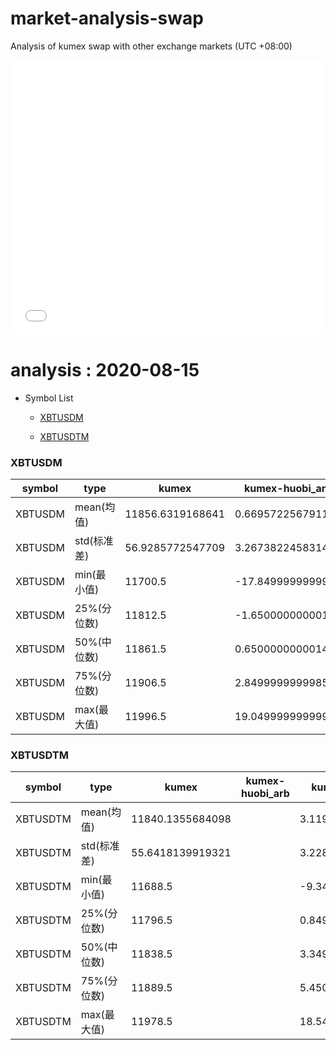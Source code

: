 # market-analysis-swap
Analysis of kumex swap with other exchange markets (UTC +08:00)

<iframe width="100%" height="440" src="./data.html" frameborder="no" border="0" scrolling="no"></iframe>

# analysis : 2020-08-15
* Symbol List

  * [XBTUSDM](#xbtusdm)

  * [XBTUSDTM](#xbtusdtm)


### XBTUSDM

symbol|type|kumex|kumex-huobi_arb|kumex-okex_arb
---|---|---|---|---
XBTUSDM | mean(均值) | 11856.6319168641 | 0.669572256791137 | 2.81070209153117
XBTUSDM | std(标准差) | 56.9285772547709 | 3.26738224583146 | 2.44092407457304
XBTUSDM | min(最小值) | 11700.5 | -17.8499999999985 | -13.0499999999993
XBTUSDM | 25%(分位数) | 11812.5 | -1.65000000000146 | 1.45000000000073
XBTUSDM | 50%(中位数) | 11861.5 | 0.650000000001455 | 2.75
XBTUSDM | 75%(分位数) | 11906.5 | 2.84999999999855 | 4.15000000000146
XBTUSDM | max(最大值) | 11996.5 | 19.0499999999993 | 28.6500000000014


### XBTUSDTM

symbol|type|kumex|kumex-huobi_arb|kumex-okex_arb
---|---|---|---|---
XBTUSDTM | mean(均值) | 11840.1355684098 |  | 3.1194948379948
XBTUSDTM | std(标准差) | 55.6418139919321 |  | 3.22824503434841
XBTUSDTM | min(最小值) | 11688.5 |  | -9.34999999999854
XBTUSDTM | 25%(分位数) | 11796.5 |  | 0.849999999998545
XBTUSDTM | 50%(中位数) | 11838.5 |  | 3.34999999999855
XBTUSDTM | 75%(分位数) | 11889.5 |  | 5.45000000000073
XBTUSDTM | max(最大值) | 11978.5 |  | 18.5499999999993

